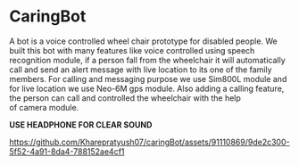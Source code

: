 # CaringBot
A bot is a voice controlled wheel chair prototype for disabled people. We built this bot with many features like voice controlled using speech
recognition module, if a person fall from the wheelchair it will automatically call and send an alert message with live location to its one of the family
members. For calling and messaging purpose we use Sim800L module and for live location we use Neo-6M gps module. Also adding a calling feature,
the person can call and controlled the wheelchair with the help of camera module.

**USE HEADPHONE FOR CLEAR SOUND**


https://github.com/Kharepratyush07/caringBot/assets/91110869/9de2c300-5f52-4a91-8da4-788152ae4cf1

